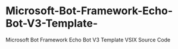 # Microsoft-Bot-Framework-Echo-Bot-V3-Template-
Microsoft Bot Framework Echo Bot V3 Template VSIX Source Code
